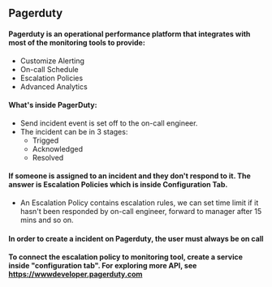## Pagerduty

#### Pagerduty is an operational performance platform that integrates with most of the monitoring tools to provide:
  * Customize Alerting
  * On-call Schedule
  * Escalation Policies
  * Advanced Analytics


#### What's inside PagerDuty:
  * Send incident event is set off to the on-call engineer. 
  * The incident can be in 3 stages:
    * Trigged
    * Acknowledged 
    * Resolved
 
#### If someone is assigned to an incident and they don't respond to it. The answer is Escalation Policies which is inside Configuration Tab.
  * An Escalation Policy contains escalation rules, we can set time limit if it hasn't been responded by on-call engineer, forward to manager after 15 mins and so on.
  
#### In order to create a incident on Pagerduty, the user must always be on call 

#### To connect the escalation policy to monitoring tool, create a service inside "configuration tab". For exploring more API, see https://wwwdeveloper.pagerduty.com
